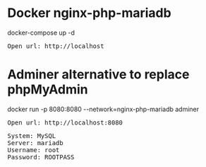# Docker nginx-php-mariadb
docker-compose up -d

<pre>Open url: http://localhost</pre>

# Adminer alternative to replace phpMyAdmin
docker run -p 8080:8080 --network=nginx-php-mariadb adminer

<pre>Open url: http://localhost:8080</pre>
<pre>
System: MySQL
Server: mariadb
Username: root
Password: ROOTPASS
</pre>
